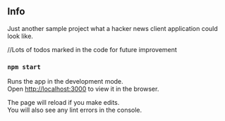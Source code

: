 
## Info

Just another sample project what a hacker news client application could look like.

//Lots of todos marked in the code for future improvement

### `npm start`

Runs the app in the development mode.<br>
Open [http://localhost:3000](http://localhost:3000) to view it in the browser.

The page will reload if you make edits.<br>
You will also see any lint errors in the console.

